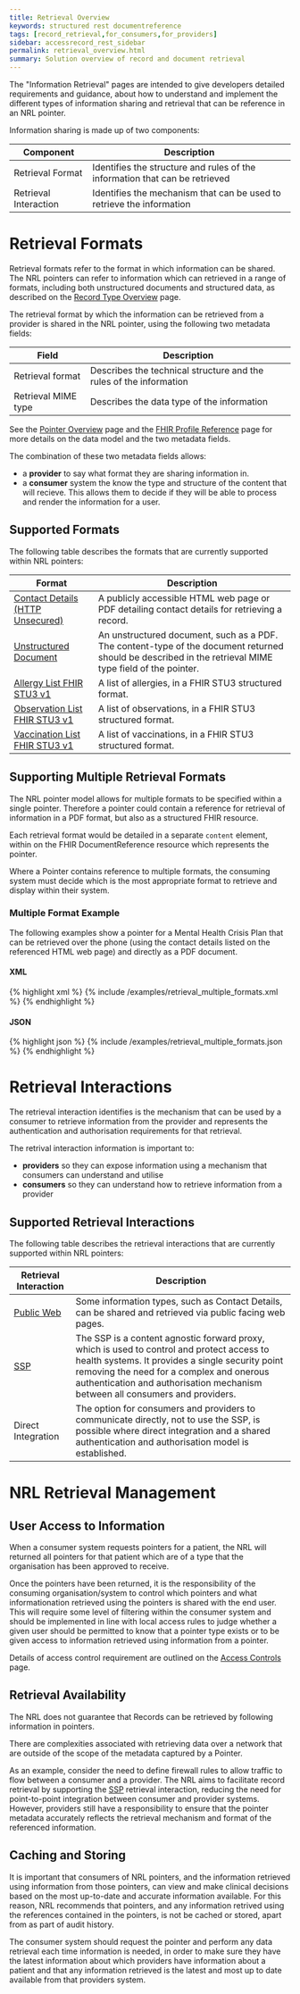 ```yaml
---
title: Retrieval Overview
keywords: structured rest documentreference
tags: [record_retrieval,for_consumers,for_providers]
sidebar: accessrecord_rest_sidebar
permalink: retrieval_overview.html
summary: Solution overview of record and document retrieval
---
```


The "Information Retrieval" pages are intended to give developers detailed requirements and guidance, about how to understand and implement the different types of information sharing and retrieval that can be reference in an NRL pointer.

Information sharing is made up of two components:

| Component | Description |
| --- | --- |
| Retrieval Format | Identifies the structure and rules of the information that can be retrieved |
| Retrieval Interaction | Identifies the mechanism that can be used to retrieve the information |

# Retrieval Formats

Retrieval formats refer to the format in which information can be shared. The NRL pointers can refer to information which can retrieved in a range of formats, including both unstructured documents and structured data, as described on the [Record Type Overview](record_type_overview.html) page.

The retrieval format by which the information can be retrieved from a provider is shared in the NRL pointer, using the following two metadata fields:

| Field | Description |
| --- | --- |
| Retrieval format | Describes the technical structure and the rules of the information |
| Retrieval MIME type | Describes the data type of the information |

See the [Pointer Overview](pointer_overview.html) page and the [FHIR Profile Reference](explore_reference.html) page for more details on the data model and the two metadata fields.

The combination of these two metadata fields allows:
- a **provider** to say what format they are sharing information in.
- a **consumer** system the know the type and structure of the content that will recieve. This allows them to decide if they will be able to process and render the information for a user.


## Supported Formats

The following table describes the formats that are currently supported within NRL pointers:

| Format | Description |
|-----------|----------------|
| [Contact Details (HTTP Unsecured)](retrieval_contact_details.html) | A publicly accessible HTML web page or PDF detailing contact details for retrieving a record. |
| [Unstructured Document](retrieval_contact_details) | An unstructured document, such as a PDF. The content-type of the document returned should be described in the retrieval MIME type field of the pointer. |
| [Allergy List FHIR STU3 v1](retrieval_allergies_fhir_stu3.html) | A list of allergies, in a FHIR STU3 structured format. |
| [Observation List FHIR STU3 v1](retrieval_observations_fhir_stu3.html) | A list of observations, in a FHIR STU3 structured format. |
| [Vaccination List FHIR STU3 v1](retrieval_vaccinations_fhir_stu3.html) | A list of vaccinations, in a FHIR STU3 structured format. |


## Supporting Multiple Retrieval Formats

The NRL pointer model allows for multiple formats to be specified within a single pointer. Therefore a pointer could contain a reference for retrieval of information in a PDF format, but also as a structured FHIR resource.

Each retrieval format would be detailed in a separate `content` element, within on the FHIR DocumentReference resource which represents the pointer.

Where a Pointer contains reference to multiple formats, the consuming system must decide which is the most appropriate format to retrieve and display within their system.


### Multiple Format Example

The following examples show a pointer for a Mental Health Crisis Plan that can be retrieved over the phone (using the contact details listed on the referenced HTML web page) and directly as a PDF document.

#### XML

<div class="github-sample-wrapper scroll-height-350">
{% highlight xml %}
{% include /examples/retrieval_multiple_formats.xml %}
{% endhighlight %}
</div>

#### JSON

<div class="github-sample-wrapper scroll-height-350">
{% highlight json %}
{% include /examples/retrieval_multiple_formats.json %}
{% endhighlight %}
</div>




# Retrieval Interactions

The retrieval interaction identifies is the mechanism that can be used by a consumer to retrieve information from the provider and represents the authentication and authorisation requirements for that retrieval.

The retrival interaction information is important to:

- **providers** so they can expose information using a mechanism that consumers can understand and utilise
- **consumers** so they can understand how to retrieve information from a provider


## Supported Retrieval Interactions

The following table describes the retrieval interactions that are currently supported within NRL pointers:

| Retrieval Interaction | Description |
|-----------|----------------|
| [Public Web](retrieval_http_unsecure.html) | Some information types, such as Contact Details, can be shared and retrieved via public facing web pages. |
| [SSP](retrieval_ssp.html) | The SSP is a content agnostic forward proxy, which is used to control and protect access to health systems. It provides a single security point removing the need for a complex and onerous authentication and authorisation mechanism between all consumers and providers. |
| Direct Integration | The option for consumers and providers to communicate directly, not to use the SSP, is possible where direct integration and a shared authentication and authorisation model is established. |



# NRL Retrieval Management

## User Access to Information

When a consumer system requests pointers for a patient, the NRL will returned all pointers for that patient which are of a type that the organisation has been approved to receive.

Once the pointers have been returned, it is the responsibility of the consuming organisation/system to control which pointers and what informationation retrieved using the pointers is shared with the end user. This will require some level of filtering within the consumer system and should be implemented in line with local access rules to judge whether a given user should be permitted to know that a pointer type exists or to be given access to information retrieved using information from a pointer.

Details of access control requirement are outlined on the [Access Controls](explore_rbac_mapping.html) page.


## Retrieval Availability

The NRL does not guarantee that Records can be retrieved by following information in pointers. 

There are complexities associated with retrieving data over a network that are outside of the scope of the metadata captured by a Pointer.

As an example, consider the need to define firewall rules to allow traffic to flow between a consumer and a provider. The NRL aims to facilitate record retrieval by supporting the [SSP](retrieval_ssp.html) retrieval interaction, reducing the need for point-to-point integration between consumer and provider systems. However, providers still have a responsibility to ensure that the pointer metadata accurately reflects the retrieval mechanism and format of the referenced information.


## Caching and Storing

It is important that consumers of NRL pointers, and the information retrieved using information from those pointers, can view and make clinical decisions based on the most up-to-date and accurate information available. For this reason, NRL recommends that pointers, and any information retrived using the references contained in the pointers, is not be cached or stored, apart from as part of audit history.

The consumer system should request the pointer and perform any data retrieval each time information is needed, in order to make sure they have the latest information about which providers have information about a patient and that any information retrieved is the latest and most up to date available from that providers system.
